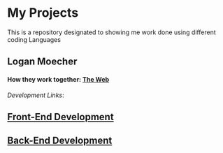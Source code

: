 # My Projects 
This is a repository designated to showing me work done using different coding Languages

## Logan Moecher

#### How they work together: [The Web](the_web/README.md "the_web README.md file")

*Development Links*:

## [Front-End Development](frontend/README.md "Front-End Development README.md file")

## [Back-End Development](backend/README.md "Back-End Development README.md file")





